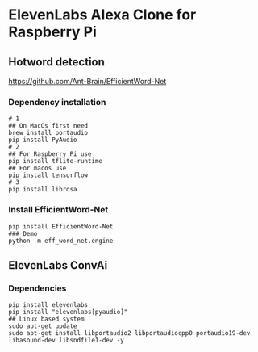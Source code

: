 # ElevenLabs Alexa Clone for Raspberry Pi

## Hotword detection

https://github.com/Ant-Brain/EfficientWord-Net

### Dependency installation

```
# 1
## On MacOs first need
brew install portaudio
pip install PyAudio
# 2
## For Raspberry Pi use
pip install tflite-runtime
## For macos use
pip install tensorflow
# 3
pip install librosa
```

### Install EfficientWord-Net

```
pip install EfficientWord-Net
### Demo
python -m eff_word_net.engine
```

## ElevenLabs ConvAi

### Dependencies

```
pip install elevenlabs
pip install "elevenlabs[pyaudio]"
## Linux based system
sudo apt-get update
sudo apt-get install libportaudio2 libportaudiocpp0 portaudio19-dev libasound-dev libsndfile1-dev -y
```
